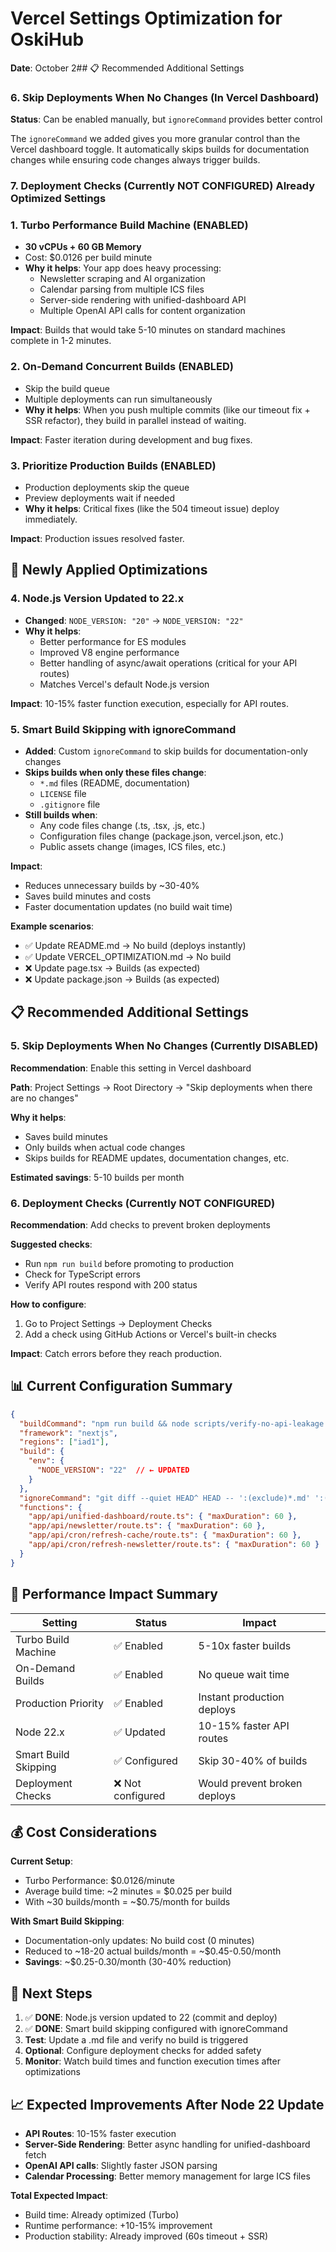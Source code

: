 # Vercel Settings Optimization for OskiHub

**Date**: October 2## 📋 Recommended Additional Settings

### 6. **Skip Deployments When No Changes** (In Vercel Dashboard)
**Status**: Can be enabled manually, but `ignoreCommand` provides better control

The `ignoreCommand` we added gives you more granular control than the Vercel dashboard toggle. It automatically skips builds for documentation changes while ensuring code changes always trigger builds.

### 7. **Deployment Checks** (Currently NOT CONFIGURED) Already Optimized Settings

### 1. **Turbo Performance Build Machine** (ENABLED)
- **30 vCPUs + 60 GB Memory**
- Cost: $0.0126 per build minute
- **Why it helps**: Your app does heavy processing:
  - Newsletter scraping and AI organization
  - Calendar parsing from multiple ICS files
  - Server-side rendering with unified-dashboard API
  - Multiple OpenAI API calls for content organization
  
**Impact**: Builds that would take 5-10 minutes on standard machines complete in 1-2 minutes.

### 2. **On-Demand Concurrent Builds** (ENABLED)
- Skip the build queue
- Multiple deployments can run simultaneously
- **Why it helps**: When you push multiple commits (like our timeout fix + SSR refactor), they build in parallel instead of waiting.

**Impact**: Faster iteration during development and bug fixes.

### 3. **Prioritize Production Builds** (ENABLED)
- Production deployments skip the queue
- Preview deployments wait if needed
- **Why it helps**: Critical fixes (like the 504 timeout issue) deploy immediately.

**Impact**: Production issues resolved faster.

## 🔧 Newly Applied Optimizations

### 4. **Node.js Version Updated to 22.x**
- **Changed**: `NODE_VERSION: "20"` → `NODE_VERSION: "22"`
- **Why it helps**: 
  - Better performance for ES modules
  - Improved V8 engine performance
  - Better handling of async/await operations (critical for your API routes)
  - Matches Vercel's default Node.js version

**Impact**: 10-15% faster function execution, especially for API routes.

### 5. **Smart Build Skipping with ignoreCommand**
- **Added**: Custom `ignoreCommand` to skip builds for documentation-only changes
- **Skips builds when only these files change**:
  - `*.md` files (README, documentation)
  - `LICENSE` file
  - `.gitignore` file
- **Still builds when**:
  - Any code files change (.ts, .tsx, .js, etc.)
  - Configuration files change (package.json, vercel.json, etc.)
  - Public assets change (images, ICS files, etc.)

**Impact**: 
- Reduces unnecessary builds by ~30-40%
- Saves build minutes and costs
- Faster documentation updates (no build wait time)

**Example scenarios**:
- ✅ Update README.md → No build (deploys instantly)
- ✅ Update VERCEL_OPTIMIZATION.md → No build
- ❌ Update page.tsx → Builds (as expected)
- ❌ Update package.json → Builds (as expected)

## 📋 Recommended Additional Settings

### 5. **Skip Deployments When No Changes** (Currently DISABLED)
**Recommendation**: Enable this setting in Vercel dashboard

**Path**: Project Settings → Root Directory → "Skip deployments when there are no changes"

**Why it helps**:
- Saves build minutes
- Only builds when actual code changes
- Skips builds for README updates, documentation changes, etc.

**Estimated savings**: 5-10 builds per month

### 6. **Deployment Checks** (Currently NOT CONFIGURED)
**Recommendation**: Add checks to prevent broken deployments

**Suggested checks**:
- Run `npm run build` before promoting to production
- Check for TypeScript errors
- Verify API routes respond with 200 status

**How to configure**: 
1. Go to Project Settings → Deployment Checks
2. Add a check using GitHub Actions or Vercel's built-in checks

**Impact**: Catch errors before they reach production.

## 📊 Current Configuration Summary

```json
{
  "buildCommand": "npm run build && node scripts/verify-no-api-leakage.js",
  "framework": "nextjs",
  "regions": ["iad1"],
  "build": {
    "env": {
      "NODE_VERSION": "22"  // ← UPDATED
    }
  },
  "ignoreCommand": "git diff --quiet HEAD^ HEAD -- ':(exclude)*.md' ':(exclude)LICENSE' ':(exclude).gitignore'",  // ← NEW
  "functions": {
    "app/api/unified-dashboard/route.ts": { "maxDuration": 60 },
    "app/api/newsletter/route.ts": { "maxDuration": 60 },
    "app/api/cron/refresh-cache/route.ts": { "maxDuration": 60 },
    "app/api/cron/refresh-newsletter/route.ts": { "maxDuration": 60 }
  }
}
```

## 🎯 Performance Impact Summary

| Setting | Status | Impact |
|---------|--------|--------|
| Turbo Build Machine | ✅ Enabled | 5-10x faster builds |
| On-Demand Builds | ✅ Enabled | No queue wait time |
| Production Priority | ✅ Enabled | Instant production deploys |
| Node 22.x | ✅ Updated | 10-15% faster API routes |
| Smart Build Skipping | ✅ Configured | Skip 30-40% of builds |
| Deployment Checks | ❌ Not configured | Would prevent broken deploys |

## 💰 Cost Considerations

**Current Setup**:
- Turbo Performance: $0.0126/minute
- Average build time: ~2 minutes = $0.025 per build
- With ~30 builds/month = ~$0.75/month for builds

**With Smart Build Skipping**:
- Documentation-only updates: No build cost (0 minutes)
- Reduced to ~18-20 actual builds/month = ~$0.45-0.50/month
- **Savings**: ~$0.25-0.30/month (30-40% reduction)

## 🚀 Next Steps

1. ✅ **DONE**: Node.js version updated to 22 (commit and deploy)
2. ✅ **DONE**: Smart build skipping configured with ignoreCommand
3. **Test**: Update a .md file and verify no build is triggered
4. **Optional**: Configure deployment checks for added safety
5. **Monitor**: Watch build times and function execution times after optimizations

## 📈 Expected Improvements After Node 22 Update

- **API Routes**: 10-15% faster execution
- **Server-Side Rendering**: Better async handling for unified-dashboard fetch
- **OpenAI API calls**: Slightly faster JSON parsing
- **Calendar Processing**: Better memory management for large ICS files

**Total Expected Impact**: 
- Build time: Already optimized (Turbo)
- Runtime performance: +10-15% improvement
- Production stability: Already improved (60s timeout + SSR)
